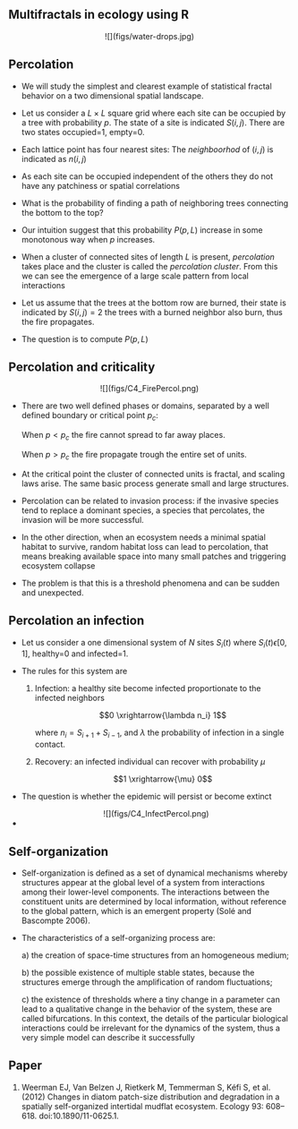
## Multifractals in ecology using R

<center>
![](figs/water-drops.jpg)
</center> 

## Percolation

+ We will study the simplest and clearest example of statistical fractal behavior on a two dimensional
  spatial landscape. 

+ Let us consider a $L \times L$ square grid where each site can be occupied by a tree with probability $p$. The state of a site is indicated $S(i,j)$. There are two states occupied=1, empty=0.

+ Each lattice point has four nearest sites: The *neighboorhod* of $(i,j)$ is indicated as $n(i,j)$ 

+ As each site can be occupied independent of the others they do not have any patchiness or spatial correlations

+ What is the probability of finding a path of neighboring trees connecting the bottom to the top?  

+ Our intuition suggest that this probability $P(p,L)$ increase in some monotonous way when $p$ increases.

+ When a cluster of connected sites of length $L$ is present, *percolation* takes place and the cluster is called the *percolation cluster*. From this we can see the emergence of a large scale pattern from local interactions 

+ Let us assume that the trees at the bottom row are burned, their state is indicated by $S(i,j)=2$ the trees with a burned neighbor also burn, thus the fire propagates. 

+ The question is to compute $P(p,L)$


## Percolation and criticality

<center>
![](figs/C4_FirePercol.png)
</center>  

+ There are two well defined phases or domains, separated by a well defined boundary or critical point $p_c$:
	
	When $p < p_c$ the fire cannot spread to far away places. 

	When $p > p_c$ the fire propagate trough the entire set of units.


+ At the critical point the cluster of connected units is fractal, and scaling laws arise.
  The same basic process generate small and large structures.

+ Percolation can be related to invasion process: if the invasive species tend to replace a dominant species, a species that percolates, the invasion will be more successful.

+ In the other direction, when an ecosystem needs a minimal spatial habitat to survive, random habitat loss can lead to percolation, that means breaking available space into many small patches and triggering
ecosystem collapse

+ The problem is that this is a threshold phenomena and can be sudden and unexpected.

## Percolation an infection

+ Let us consider a one dimensional system of $N$ sites $S_i(t)$ where $S_i(t) \epsilon [0,1]$,  healthy=0 and infected=1. 

+ The rules for this system are 
	
	1. Infection: a healthy site become infected proportionate to the infected neighbors 

		$$0 \xrightarrow{\lambda n_i} 1$$

		where $n_i= S_{i+1}+S_{i-1}$, and $\lambda$ the probability of infection in a single contact.

	2. Recovery: an infected individual can recover with probability $\mu$ 

		$$1 \xrightarrow{\mu} 0$$

+ The question is whether the epidemic will persist or become extinct

	<center>
	![](figs/C4_InfectPercol.png)
	</center>  


+


## Self-organization

+ Self-organization is defined as a set of dynamical mechanisms whereby structures appear at the global level of a system from interactions among their lower-level components. The interactions between the constituent units are determined by local information, without reference to the global pattern, which is an emergent property (Solé and Bascompte 2006).

+ The characteristics of a self-organizing process are:

	a) the creation of space-time structures from an homogeneous medium;

	b) the possible existence of multiple stable states, because the structures emerge through the amplification of random fluctuations;

	c) the existence of thresholds where a tiny change in a parameter can lead to a qualitative change in the behavior of the system, these are called bifurcations. In this context, the details of the particular biological interactions could be irrelevant for the dynamics of the system, thus a very simple model can describe it successfully




## Paper


1. Weerman EJ, Van Belzen J, Rietkerk M, Temmerman S, Kéfi S, et al. (2012) Changes in diatom patch-size distribution and degradation in a spatially self-organized intertidal mudflat ecosystem. Ecology 93: 608–618. doi:10.1890/11-0625.1.